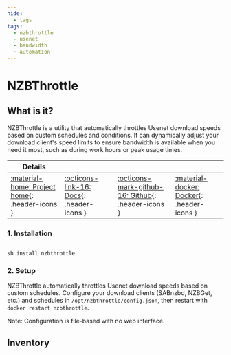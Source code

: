 ```yaml
---
hide:
  - tags
tags:
  - nzbthrottle
  - usenet
  - bandwidth
  - automation
---
```


# NZBThrottle

## What is it?

NZBThrottle is a utility that automatically throttles Usenet download speeds based on custom schedules and conditions. It can dynamically adjust your download client's speed limits to ensure bandwidth is available when you need it most, such as during work hours or peak usage times.

| Details     |             |             |             |
|-------------|-------------|-------------|-------------|
| [:material-home: Project home](https://github.com/daghaian/nzbthrottle){: .header-icons } | [:octicons-link-16: Docs](https://github.com/daghaian/nzbthrottle#readme){: .header-icons } | [:octicons-mark-github-16: Github](https://github.com/daghaian/nzbthrottle){: .header-icons } | [:material-docker: Docker](https://hub.docker.com/r/daghaian/nzbthrottle){: .header-icons }|

### 1. Installation

``` shell

sb install nzbthrottle

```

### 2. Setup

NZBThrottle automatically throttles Usenet download speeds based on custom schedules. Configure your download clients (SABnzbd, NZBGet, etc.) and schedules in `/opt/nzbthrottle/config.json`, then restart with `docker restart nzbthrottle`.

Note: Configuration is file-based with no web interface.

## Inventory
<!-- BEGIN SALTBOX MANAGED VARIABLES SECTION -->
<!-- END SALTBOX MANAGED VARIABLES SECTION -->
